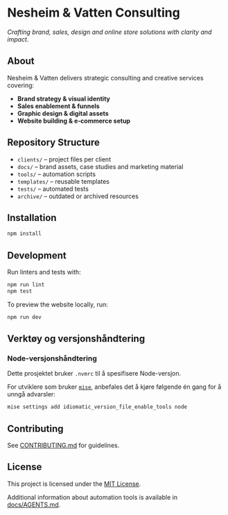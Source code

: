 # Nesheim & Vatten Consulting

*Crafting brand, sales, design and online store solutions with clarity and impact.*

## About
Nesheim & Vatten delivers strategic consulting and creative services covering:
- **Brand strategy & visual identity**
- **Sales enablement & funnels**
- **Graphic design & digital assets**
- **Website building & e‑commerce setup**

## Repository Structure
- `clients/` – project files per client
- `docs/` – brand assets, case studies and marketing material
- `tools/` – automation scripts
- `templates/` – reusable templates
- `tests/` – automated tests
- `archive/` – outdated or archived resources


## Installation
```bash
npm install
```

## Development
Run linters and tests with:
```bash
npm run lint
npm test
```
To preview the website locally, run:
```bash
npm run dev
```

## Verktøy og versjonshåndtering

### Node-versjonshåndtering

Dette prosjektet bruker `.nvmrc` til å spesifisere Node-versjon.

For utviklere som bruker [`mise`](https://github.com/jdx/mise), anbefales det å kjøre følgende én gang for å unngå advarsler:

```bash
mise settings add idiomatic_version_file_enable_tools node
```

## Contributing
See [CONTRIBUTING.md](docs/CONTRIBUTING.md) for guidelines.

## License
This project is licensed under the [MIT License](LICENSE).

Additional information about automation tools is available in [docs/AGENTS.md](docs/AGENTS.md).
